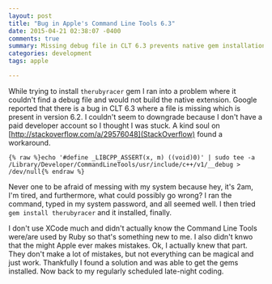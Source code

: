 ```yaml
---
layout: post
title: "Bug in Apple's Command Line Tools 6.3"
date: 2015-04-21 02:38:07 -0400
comments: true
summary: Missing debug file in CLT 6.3 prevents native gem installation.
categories: development
tags: apple

---
```

While trying to install ```therubyracer``` gem I ran into a problem where it couldn't find a debug file and would not build the native extension. Google reported that there is a bug in CLT 6.3 where a file is missing which is present in version 6.2. I couldn't seem to downgrade because I don't have a paid developer account so I thought I was stuck. A kind soul on [http://stackoverflow.com/a/29576048](StackOverflow) found a workaround.

``` plain
{% raw %}echo '#define _LIBCPP_ASSERT(x, m) ((void)0)' | sudo tee -a /Library/Developer/CommandLineTools/usr/include/c++/v1/__debug > /dev/null{% endraw %}
```

Never one to be afraid of messing with my system because hey, it's 2am, I'm tired, and furthermore, what could possibly go wrong? I ran the command, typed in my system password, and all seemed well. I then tried ```gem install therubyracer``` and it installed, finally.

I don't use XCode much and didn't actually know the Command Line Tools were/are used by Ruby so that's something new to me. I also didn't knwo that the might Apple ever makes mistakes. Ok, I actually knew that part. They don't make a lot of mistakes, but not everything can be magical and just work. Thankfully I found a solution and was able to get the gems installed. Now back to my regularly scheduled late-night coding.